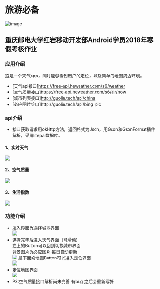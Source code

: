 # 旅游必备
![image](https://github.com/xuesui/fortourism/raw/master/images/logo.jpg)
## 重庆邮电大学红岩移动开发部Android学员2018年寒假考核作业
### 应用介绍
这是一个天气app，同时能够看到用户的定位，以及简单的地图周边环境。  
* [天气api接口]https://free-api.heweather.com/s6/weather  
* [空气质量接口]https://free-api.heweather.com/s6/air/now  
* [城市列表接口]http://guolin.tech/api/china   
* [必应图片接口]http://guolin.tech/api/bing_pic
### api介绍  
* 接口获取请求用okHttp方法，返回格式为Json，用Gson和GsonFormat插件解析，采用litepal数据库。
#### 1、实时天气
![](https://github.com/xuesui/fortourism/blob/master/images/1.png)
#### 2、空气质量
![](https://github.com/xuesui/fortourism/blob/master/images/3.png)
#### 3、生活指数
![](https://github.com/xuesui/fortourism/blob/master/images/4.png)
### 功能介绍
* 进入界面为选择城市界面    
![](https://github.com/xuesui/fortourism/blob/master/images/imagesScreenshot_20190301-174853.jpg)  
* 选择完毕后进入天气界面（可滑动)     
左上的Button可以回到切换城市界面   
背景图片为必应图片 每日自动更新  
![](https://github.com/xuesui/fortourism/blob/master/images/imagesScreenshot_20190301-174826.jpg) 
最下面的地图Button可以进入定位界面  
![](https://github.com/xuesui/fortourism/blob/master/images/imagesScreenshot_20190301-174832.jpg)
* 定位地图界面  
![](https://github.com/xuesui/fortourism/blob/master/images/imagesScreenshot_20190301-174844.jpg)
* PS:空气质量接口解析尚未完善 有bug 之后会重新写好 
